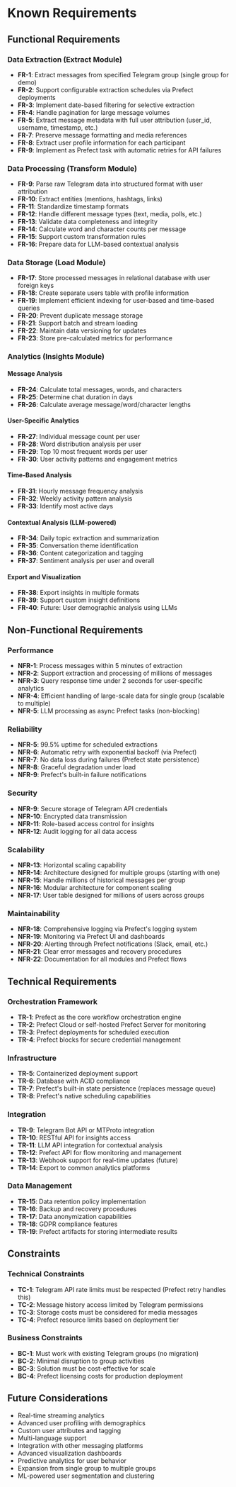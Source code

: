 # Known Requirements

## Functional Requirements

### Data Extraction (Extract Module)
- **FR-1**: Extract messages from specified Telegram group (single group for demo)
- **FR-2**: Support configurable extraction schedules via Prefect deployments
- **FR-3**: Implement date-based filtering for selective extraction
- **FR-4**: Handle pagination for large message volumes
- **FR-5**: Extract message metadata with full user attribution (user_id, username, timestamp, etc.)
- **FR-7**: Preserve message formatting and media references
- **FR-8**: Extract user profile information for each participant
- **FR-9**: Implement as Prefect task with automatic retries for API failures

### Data Processing (Transform Module)
- **FR-9**: Parse raw Telegram data into structured format with user attribution
- **FR-10**: Extract entities (mentions, hashtags, links)
- **FR-11**: Standardize timestamp formats
- **FR-12**: Handle different message types (text, media, polls, etc.)
- **FR-13**: Validate data completeness and integrity
- **FR-14**: Calculate word and character counts per message
- **FR-15**: Support custom transformation rules
- **FR-16**: Prepare data for LLM-based contextual analysis

### Data Storage (Load Module)
- **FR-17**: Store processed messages in relational database with user foreign keys
- **FR-18**: Create separate users table with profile information
- **FR-19**: Implement efficient indexing for user-based and time-based queries
- **FR-20**: Prevent duplicate message storage
- **FR-21**: Support batch and stream loading
- **FR-22**: Maintain data versioning for updates
- **FR-23**: Store pre-calculated metrics for performance

### Analytics (Insights Module)
#### Message Analysis
- **FR-24**: Calculate total messages, words, and characters
- **FR-25**: Determine chat duration in days
- **FR-26**: Calculate average message/word/character lengths

#### User-Specific Analytics
- **FR-27**: Individual message count per user
- **FR-28**: Word distribution analysis per user
- **FR-29**: Top 10 most frequent words per user
- **FR-30**: User activity patterns and engagement metrics

#### Time-Based Analysis
- **FR-31**: Hourly message frequency analysis 
- **FR-32**: Weekly activity pattern analysis
- **FR-33**: Identify most active days

#### Contextual Analysis (LLM-powered)
- **FR-34**: Daily topic extraction and summarization
- **FR-35**: Conversation theme identification
- **FR-36**: Content categorization and tagging
- **FR-37**: Sentiment analysis per user and overall

#### Export and Visualization
- **FR-38**: Export insights in multiple formats
- **FR-39**: Support custom insight definitions
- **FR-40**: Future: User demographic analysis using LLMs


## Non-Functional Requirements

### Performance
- **NFR-1**: Process messages within 5 minutes of extraction
- **NFR-2**: Support extraction and processing of millions of messages
- **NFR-3**: Query response time under 2 seconds for user-specific analytics
- **NFR-4**: Efficient handling of large-scale data for single group (scalable to multiple)
- **NFR-5**: LLM processing as async Prefect tasks (non-blocking)

### Reliability
- **NFR-5**: 99.5% uptime for scheduled extractions
- **NFR-6**: Automatic retry with exponential backoff (via Prefect)
- **NFR-7**: No data loss during failures (Prefect state persistence)
- **NFR-8**: Graceful degradation under load
- **NFR-9**: Prefect's built-in failure notifications

### Security
- **NFR-9**: Secure storage of Telegram API credentials
- **NFR-10**: Encrypted data transmission
- **NFR-11**: Role-based access control for insights
- **NFR-12**: Audit logging for all data access

### Scalability
- **NFR-13**: Horizontal scaling capability
- **NFR-14**: Architecture designed for multiple groups (starting with one)
- **NFR-15**: Handle millions of historical messages per group
- **NFR-16**: Modular architecture for component scaling
- **NFR-17**: User table designed for millions of users across groups

### Maintainability
- **NFR-18**: Comprehensive logging via Prefect's logging system
- **NFR-19**: Monitoring via Prefect UI and dashboards
- **NFR-20**: Alerting through Prefect notifications (Slack, email, etc.)
- **NFR-21**: Clear error messages and recovery procedures
- **NFR-22**: Documentation for all modules and Prefect flows

## Technical Requirements

### Orchestration Framework
- **TR-1**: Prefect as the core workflow orchestration engine
- **TR-2**: Prefect Cloud or self-hosted Prefect Server for monitoring
- **TR-3**: Prefect deployments for scheduled execution
- **TR-4**: Prefect blocks for secure credential management

### Infrastructure
- **TR-5**: Containerized deployment support
- **TR-6**: Database with ACID compliance
- **TR-7**: Prefect's built-in state persistence (replaces message queue)
- **TR-8**: Prefect's native scheduling capabilities

### Integration
- **TR-9**: Telegram Bot API or MTProto integration
- **TR-10**: RESTful API for insights access
- **TR-11**: LLM API integration for contextual analysis
- **TR-12**: Prefect API for flow monitoring and management
- **TR-13**: Webhook support for real-time updates (future)
- **TR-14**: Export to common analytics platforms

### Data Management
- **TR-15**: Data retention policy implementation
- **TR-16**: Backup and recovery procedures
- **TR-17**: Data anonymization capabilities
- **TR-18**: GDPR compliance features
- **TR-19**: Prefect artifacts for storing intermediate results

## Constraints

### Technical Constraints
- **TC-1**: Telegram API rate limits must be respected (Prefect retry handles this)
- **TC-2**: Message history access limited by Telegram permissions
- **TC-3**: Storage costs must be considered for media messages
- **TC-4**: Prefect resource limits based on deployment tier

### Business Constraints
- **BC-1**: Must work with existing Telegram groups (no migration)
- **BC-2**: Minimal disruption to group activities
- **BC-3**: Solution must be cost-effective for scale
- **BC-4**: Prefect licensing costs for production deployment

## Future Considerations
- Real-time streaming analytics
- Advanced user profiling with demographics
- Custom user attributes and tagging
- Multi-language support
- Integration with other messaging platforms
- Advanced visualization dashboards
- Predictive analytics for user behavior
- Expansion from single group to multiple groups
- ML-powered user segmentation and clustering